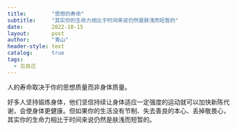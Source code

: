 ```yaml
---
title:        "思想的寿命"
subtitle:     "其实你的生命力相比于时间来说仍然是肤浅而短暂的"
date:         2022-10-15
layout:       post
author:       "青山"
header-style: text
catalog:      true
tags:
  - 见自己
---
```


人的寿命取决于你的思想质量而非身体质量。

好多人坚持锻炼身体，他们坚信持续让身体适应一定强度的运动就可以加快新陈代谢，会使身体更健康。但如果你的生活没有节制、失去善良的本心、丢掉敬畏心，其实你的生命力相比于时间来说仍然是肤浅而短暂的。